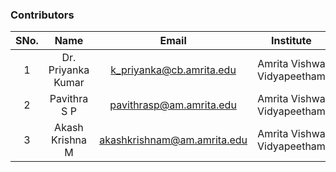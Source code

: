 ### Contributors

| SNo. |        Name        |            Email            |         Institute          |
| :--: | :----------------: | :-------------------------: | :------------------------: |
|  1   | Dr. Priyanka Kumar |  k_priyanka@cb.amrita.edu   | Amrita Vishwa Vidyapeetham |
|  2   |    Pavithra S P    |  pavithrasp@am.amrita.edu   | Amrita Vishwa Vidyapeetham |
|  3   |  Akash Krishna M   | akashkrishnam@am.amrita.edu | Amrita Vishwa Vidyapeetham |
